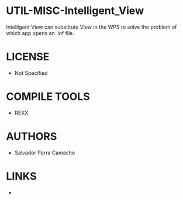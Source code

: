 # UTIL-MISC-Intelligent_View
Intelligent View can substitute View in the WPS to solve the problem of which app opens an .inf file. 

LICENSE
===============
* Not Specified

COMPILE TOOLS
===============
* REXX
 
AUTHORS
===============
* Salvador Parra Camacho

LINKS
===============
* 

